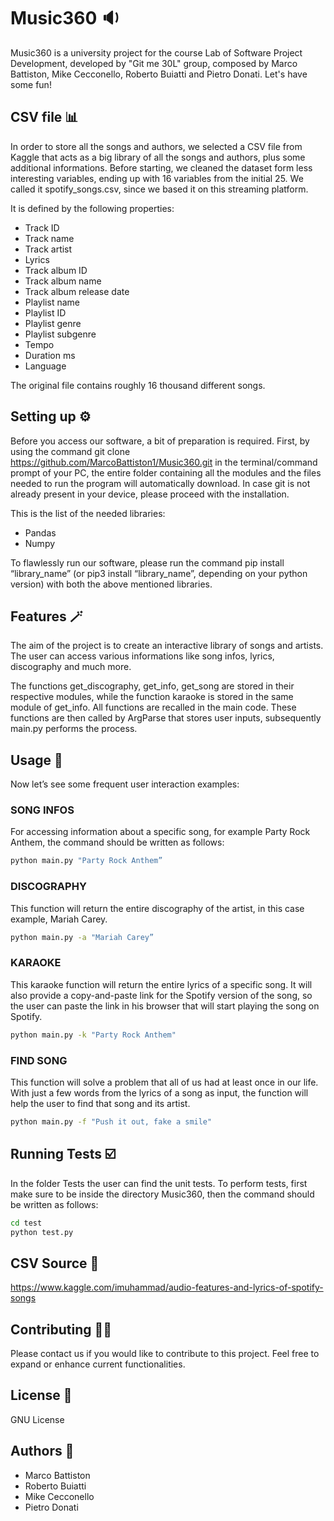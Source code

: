 # Music360 🔉

Music360 is a university project for the course Lab of Software Project Development, developed by "Git me 30L" group, composed by Marco Battiston, Mike Cecconello, Roberto Buiatti and Pietro Donati.
Let's have some fun!

## CSV file 📊

In order to store all the songs and authors, we selected a CSV file from Kaggle that acts as a big library of all the songs and authors, plus some additional informations. 
Before starting, we cleaned the dataset form less interesting variables, ending up with 16 variables from the initial 25.
We called it spotify_songs.csv, since we based it on this streaming platform. 

It is defined by the following properties:
- Track ID
- Track name
- Track artist
- Lyrics
- Track album ID
- Track album name
- Track album release date
- Playlist name
- Playlist ID
- Playlist genre
- Playlist subgenre
- Tempo
- Duration ms
- Language

The original file contains roughly 16 thousand different songs.


## Setting up ⚙️

Before you access our software, a bit of preparation is required.
First, by using the command git clone https://github.com/MarcoBattiston1/Music360.git in the terminal/command prompt of your PC, the entire folder containing all the modules and the files needed to run the program will automatically download. 
In case git is not already present in your device, please proceed with the installation.

This is the list of the needed libraries:

- Pandas
- Numpy


To flawlessly run our software, please run the command pip install “library_name” (or pip3 install “library_name”, depending on your python version) with both the above mentioned libraries. 


## Features 🪄

The aim of the project is to create an interactive library of songs and artists.
The user can access various informations like song infos, lyrics, discography and much more.

The functions get_discography, get_info, get_song are stored in their respective modules, while the function karaoke is stored in the same module of get_info. 
All functions are recalled in the main code.  These functions are then called by ArgParse that stores user inputs, subsequently main.py performs the process.




## Usage 🎸

Now let’s see some frequent user interaction examples: 

### SONG INFOS
For accessing information about a specific song, for example Party Rock Anthem, the command should be written as follows:

```bash
python main.py "Party Rock Anthem” 
```

### DISCOGRAPHY
This function will return the entire discography of the artist, in this case example, Mariah Carey.

```bash
python main.py -a "Mariah Carey”
```
### KARAOKE
This karaoke function will return the entire lyrics of a specific song. It will also provide a copy-and-paste link for the Spotify version of the song, so the user can paste the link in his browser that will start playing the song on Spotify.

```bash
python main.py -k "Party Rock Anthem"
```

### FIND SONG
This function will solve a problem that all of us had at least once in our life. 
With just a few words from the lyrics of a song as input, the function will help the user to find that song and its artist.

```bash
python main.py -f "Push it out, fake a smile"
```


## Running Tests ☑️

In the folder Tests the user can find the unit tests. To perform tests, first make sure to be inside the directory Music360, then the command should be written as follows:

```bash
cd test
python test.py
```

## CSV Source 📝

https://www.kaggle.com/imuhammad/audio-features-and-lyrics-of-spotify-songs


## Contributing 🤟🏼

Please contact us if you would like to contribute to this project. Feel free to expand or enhance current functionalities. 

## License 🔑

GNU License


## Authors 🧻

- Marco Battiston
- Roberto Buiatti
- Mike Cecconello
- Pietro Donati




